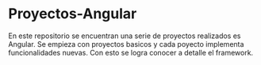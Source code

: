 # Proyectos-Angular
En este repositorio se encuentran una serie de proyectos realizados es Angular. Se empieza con proyectos basicos y cada poyecto implementa funcionalidades nuevas. Con esto se logra conocer a detalle el framework. 
